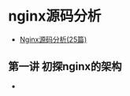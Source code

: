 # nginx源码分析

* [Nginx源码分析(25篇)](https://blog.csdn.net/yangyin007/article/details/82777086)

## 第一讲 初探nginx的架构

* 